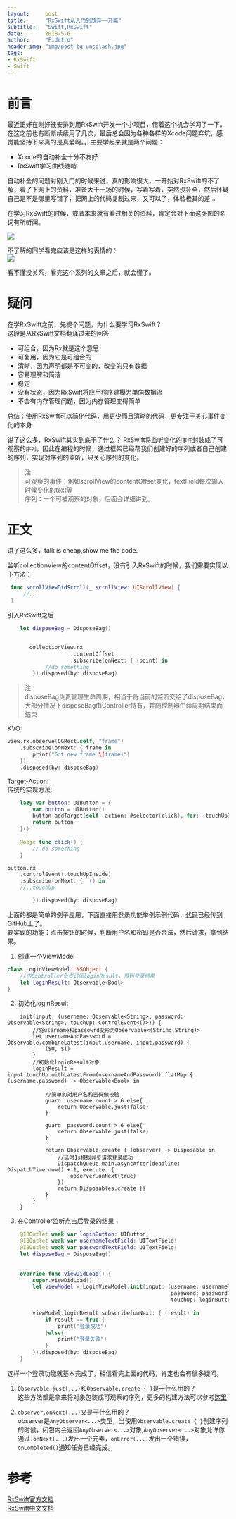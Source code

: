 ```yaml
---
layout:     post
title:      "RxSwift从入门到放弃——开篇"
subtitle:   "Swift,RxSwift"
date:       2018-5-6
author:     "Fidetro"
header-img: "img/post-bg-unsplash.jpg"
tags:
- RxSwift
- Swift
---
```


# 前言  
最近正好在刚好被安排到用RxSwift开发一个小项目，借着这个机会学习了一下。在这之前也有断断续续用了几次，最后总会因为各种各样的Xcode问题弃坑，感觉能坚持下来真的是真爱啊。。主要学起来就是两个问题：  
- Xcode的自动补全十分不友好
- RxSwift学习曲线陡峭   

自动补全的问题对刚入门的时候来说，真的影响很大，一开始对RxSwift的不了解，看了下网上的资料，准备大干一场的时候，写着写着，突然没补全，然后怀疑自己是不是哪里写错了，把网上的代码复制过来，又可以了，体验极其的差...  
   
在学习RxSwift的时候，或者本来就有看过相关的资料，肯定会对下面这张图的名词有所听闻。  

![](https://foolishtalk.oss-cn-shenzhen.aliyuncs.com/rxswift-know.png)
 

不了解的同学看完应该是这样的表情的：  
![](https://foolishtalk.oss-cn-shenzhen.aliyuncs.com/black_question.png)  

看不懂没关系，看完这个系列的文章之后，就会懂了。  

# 疑问  
在学RxSwift之前，先提个问题，为什么要学习RxSwift？  
这段是从RxSwift文档翻译过来的回答  
- 可组合，因为Rx就是这个意思  
- 可复用，因为它是可组合的  
- 清晰，因为声明都是不可变的，改变的只有数据  
- 容易理解和简洁
- 稳定  
- 没有状态，因为RxSwift将应用程序建模为单向数据流  
- 不会有内存管理问题，因为内存管理变得简单  

总结：使用RxSwift可以简化代码，用更少而且清晰的代码，更专注于关心事件变化的本身  

说了这么多，RxSwift其实到底干了什么？
RxSwift将监听变化的`事件`封装成了可观察的`序列`，因此在编程的时候，通过框架已经帮我们创建好的序列或者自己创建的序列，实现对序列的监听，只关心序列的变化。
>   注  
可观察的事件：例如scrollView的contentOffset变化，textField每次输入时候变化的text等  
序列：一个可被观察的对象，后面会详细讲到。    

# 正文

讲了这么多，talk is cheap,show me the code.  

监听collectionView的contentOffset，没有引入RxSwift的时候，我们需要实现以下方法：  
```Swift  
 func scrollViewDidScroll(_ scrollView: UIScrollView) {
     //...
 }
```

引入RxSwift之后
```Swift  
    let disposeBag = DisposeBag()


       collectionView.rx
                    .contentOffset
                    .subscribe(onNext: { (point) in
            //do something
        }).disposed(by: disposeBag)
```
>   注  
disposeBag负责管理生命周期，相当于将当前的监听交给了disposeBag，大部分情况下disposeBag由Controller持有，并随控制器生命周期结束而结束  

KVO:  
```Swift
view.rx.observe(CGRect.self, "frame")
    .subscribe(onNext: { frame in
        print("Got new frame \(frame)")
    })
    .disposed(by: disposeBag)
```  

Target-Action:  
传统的实现方法:

```Swift
    lazy var button: UIButton = {
        var button = UIButton()
        button.addTarget(self, action: #selector(click), for: .touchUpInside)
        return button
    }()
    
    @objc func click() {
        // do something
    }
```

```Swift
button.rx
    .controlEvent(.touchUpInside)
    .subscribe(onNext: {  () in
    //..touchUp

        }).disposed(by: disposeBag)

```  

上面的都是简单的例子应用，下面直接用登录功能举例示例代码，[代码](https://github.com/Fidetro/rx-sample-code)已经传到GitHub上了。  
要实现的功能：点击按钮的时候，判断用户名和密码是否合法，然后请求，拿到结果。
1. 创建一个ViewModel  
```Swift
class LoginViewModel: NSObject {
    //由Controller负责订阅loginResult，得到登录结果
    let loginResult: Observable<Bool>
}
```  
2. 初始化loginResult     
```
    init(input: (username: Observable<String>, password: Observable<String>, touchUp: ControlEvent<()>)) {
        //将username和passowrd变形为Observable<(String,String)>
        let usernameAndPassword = Observable.combineLatest(input.username, input.password) {
            ($0, $1)
        }
        //初始化loginResult对象
        loginResult = input.touchUp.withLatestFrom(usernameAndPassword).flatMap { (username,password) -> Observable<Bool> in  

            //简单的对用户名和密码做校验
            guard  username.count > 6 else{
                return Observable.just(false)
            }

            guard  password.count > 6 else{
                return Observable.just(false)
            }

            return Observable.create { (observer) -> Disposable in
                //延时1s模拟异步请求登录成功
                DispatchQueue.main.asyncAfter(deadline: DispatchTime.now() + 1, execute: {
                    observer.onNext(true)
                })
                return Disposables.create {}
            }
        }        
    }
```  
3. 在Controller监听点击后登录的结果：  
```Swift
    @IBOutlet weak var loginButton: UIButton!
    @IBOutlet weak var usernameTextField: UITextField!
    @IBOutlet weak var passwordTextField: UITextField!
    let disposeBag = DisposeBag()
    
    
    override func viewDidLoad() {
        super.viewDidLoad()
        let viewModel = LoginViewModel.init(input: (username: usernameTextField.rx.text.orEmpty.asObservable(),
                                                    password: passwordTextField.rx.text.orEmpty.asObservable(),
                                                    touchUp: loginButton.rx.controlEvent(.touchUpInside)))
        
        viewModel.loginResult.subscribe(onNext: { (result) in
            if result == true {
                print("登录成功")
            }else{
                print("登录失败")
            }
        }).disposed(by: disposeBag)
    }
```  

这样一个登录功能就基本完成了，相信看完上面的代码，肯定也会有很多疑问。  

1. `Observable.just(...)`和`Observable.create { }`是干什么用的？   
这些方法都是拿来将对象包装成可观察的序列，更多的构建方法可以参考[这里](https://beeth0ven.github.io/RxSwift-Chinese-Documentation/content/decision_tree.html)  

2. `observer.onNext(...)`又是干什么用的？  
observer是`AnyObserver<...>`类型，当使用`Observable.create { }`创建序列的时候，闭包内会返回`AnyObserver<...>`对象,`AnyObserver<...>`对象允许你通过`.onNext(...)`发出一个元素，`onError(...)`发出一个错误，`onCompleted()`通知任务已经完成。

# 参考  
[RxSwift官方文档](https://github.com/ReactiveX/RxSwift/blob/master/Documentation/Why.md)  
[RxSwift中文文档](https://beeth0ven.github.io/RxSwift-Chinese-Documentation/)

